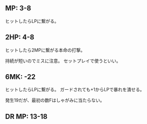 ## MP: 3-8

ヒットしたらLPに繋がる。

## 2HP: 4-8

ヒットしたら2MPに繋がる本命の打撃。

持続が短いのでミスに注意。
セットプレイで使うといい。

## 6MK: -22

ヒットしたらLPに繋がる。
ガードされても+1からLPで暴れを潰せる。

発生19だが、最初の数Fはしゃがみに当たらない。

## DR MP: 13-18
